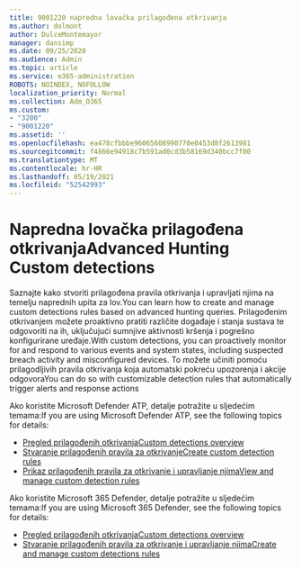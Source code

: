 ```yaml
---
title: 9001220 napredna lovačka prilagođena otkrivanja
ms.author: dolmont
author: DulceMontemayor
manager: dansimp
ms.date: 09/25/2020
ms.audience: Admin
ms.topic: article
ms.service: o365-administration
ROBOTS: NOINDEX, NOFOLLOW
localization_priority: Normal
ms.collection: Adm_O365
ms.custom:
- "3200"
- "9001220"
ms.assetid: ''
ms.openlocfilehash: ea478cfbbbe96065608990770e0453d8f2613981
ms.sourcegitcommit: f4866e94918c7b591ad0cd3b58169d340bcc7f00
ms.translationtype: MT
ms.contentlocale: hr-HR
ms.lasthandoff: 05/19/2021
ms.locfileid: "52542993"
---
```

# <a name="advanced-hunting-custom-detections"></a><span data-ttu-id="35ba8-102">Napredna lovačka prilagođena otkrivanja</span><span class="sxs-lookup"><span data-stu-id="35ba8-102">Advanced Hunting Custom detections</span></span>

<span data-ttu-id="35ba8-103">Saznajte kako stvoriti prilagođena pravila otkrivanja i upravljati njima na temelju naprednih upita za lov.</span><span class="sxs-lookup"><span data-stu-id="35ba8-103">You can learn how to create and manage custom detections rules based on advanced hunting queries.</span></span> <span data-ttu-id="35ba8-104">Prilagođenim otkrivanjem možete proaktivno pratiti različite događaje i stanja sustava te odgovoriti na ih, uključujući sumnjive aktivnosti kršenja i pogrešno konfigurirane uređaje.</span><span class="sxs-lookup"><span data-stu-id="35ba8-104">With custom detections, you can proactively monitor for and respond to various events and system states, including suspected breach activity and misconfigured devices.</span></span> <span data-ttu-id="35ba8-105">To možete učiniti pomoću prilagodljivih pravila otkrivanja koja automatski pokreću upozorenja i akcije odgovora</span><span class="sxs-lookup"><span data-stu-id="35ba8-105">You can do so with customizable detection rules that automatically trigger alerts and response actions</span></span>
  
<span data-ttu-id="35ba8-106">Ako koristite Microsoft Defender ATP, detalje potražite u sljedećim temama:</span><span class="sxs-lookup"><span data-stu-id="35ba8-106">If you are using Microsoft Defender ATP, see the following topics for details:</span></span> 
- [<span data-ttu-id="35ba8-107">Pregled prilagođenih otkrivanja</span><span class="sxs-lookup"><span data-stu-id="35ba8-107">Custom detections overview</span></span>](/windows/security/threat-protection/microsoft-defender-atp/overview-custom-detections)
- [<span data-ttu-id="35ba8-108">Stvaranje prilagođenih pravila za otkrivanje</span><span class="sxs-lookup"><span data-stu-id="35ba8-108">Create custom detection rules</span></span>](/windows/security/threat-protection/microsoft-defender-atp/custom-detection-rules)
- [<span data-ttu-id="35ba8-109">Prikaz prilagođenih pravila za otkrivanje i upravljanje njima</span><span class="sxs-lookup"><span data-stu-id="35ba8-109">View and manage custom detection rules</span></span>](/windows/security/threat-protection/microsoft-defender-atp/custom-detections-manage)

<span data-ttu-id="35ba8-110">Ako koristite Microsoft 365 Defender, detalje potražite u sljedećim temama:</span><span class="sxs-lookup"><span data-stu-id="35ba8-110">If you are using Microsoft 365 Defender, see the following topics for details:</span></span> 
- [<span data-ttu-id="35ba8-111">Pregled prilagođenih otkrivanja</span><span class="sxs-lookup"><span data-stu-id="35ba8-111">Custom detections overview</span></span>](/microsoft-365/security/mtp/custom-detections-overview)
- [<span data-ttu-id="35ba8-112">Stvaranje prilagođenih pravila za otkrivanje i upravljanje njima</span><span class="sxs-lookup"><span data-stu-id="35ba8-112">Create and manage custom detections rules</span></span>](/microsoft-365/security/mtp/custom-detection-rules)
